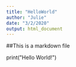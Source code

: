 ```yaml
---
title: "HelloWorld"
author: "Julie"
date: "3/2/2020"
output: html_document
---
```


##This is a markdown file

print("Hello World!")